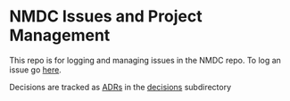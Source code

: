 # NMDC Issues and Project Management 

This repo is for logging and managing issues in the NMDC repo. To log an issue go [here](https://github.com/microbiomedata/issues/issues). 

Decisions are tracked as [ADRs](https://adr.github.io/) in the [decisions](decisions/) subdirectory

